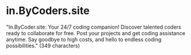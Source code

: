 # in.ByCoders.site
 "In.ByCoder.site: Your 24/7 coding companion! Discover talented coders ready to collaborate for free. Post your projects and get coding assistance anytime. Say goodbye to high costs, and hello to endless coding possibilities." (349 characters)
